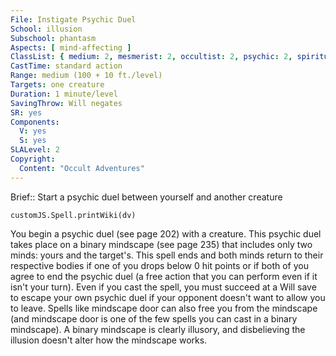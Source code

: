 ```yaml
---
File: Instigate Psychic Duel
School: illusion
Subschool: phantasm
Aspects: [ mind-affecting ]
ClassList: { medium: 2, mesmerist: 2, occultist: 2, psychic: 2, spiritualist: 2 }
CastTime: standard action
Range: medium (100 + 10 ft./level)
Targets: one creature
Duration: 1 minute/level
SavingThrow: Will negates
SR: yes
Components:
  V: yes
  S: yes
SLALevel: 2
Copyright:
  Content: "Occult Adventures"
---
```

Brief:: Start a psychic duel between yourself and another creature

```dataviewjs
customJS.Spell.printWiki(dv)
```

You begin a psychic duel (see page 202) with a creature. This psychic duel takes place on a binary mindscape (see page 235) that includes only two minds: yours and the target's. This spell ends and both minds return to their respective bodies if one of you drops below 0 hit points or if both of you agree to end the psychic duel (a free action that you can perform even if it isn't your turn).  Even if you cast the spell, you must succeed at a Will save to escape your own psychic duel if your opponent doesn't want to allow you to leave. Spells like mindscape door can also free you from the mindscape (and mindscape door is one of the few spells you can cast in a binary mindscape). A binary mindscape is clearly illusory, and disbelieving the illusion doesn't alter how the mindscape works.

